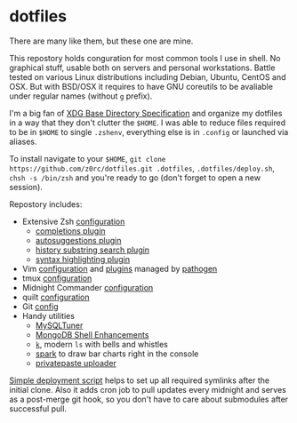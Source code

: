 # dotfiles
There are many like them, but these one are mine.

This repostory holds conguration for most common tools I use in shell. No graphical stuff, usable both on servers and personal workstations. Battle tested on various Linux distributions including Debian, Ubuntu, CentOS and OSX. But with BSD/OSX it requires to have GNU coreutils to be avaliable under regular names (without `g` prefix).

I'm a big fan of [XDG Base Directory Specification](http://standards.freedesktop.org/basedir-spec/basedir-spec-latest.html) and organize my dotfiles in a way that they don't clutter the `$HOME`. I was able to reduce files required to be in `$HOME` to single `.zshenv`, everything else is in `.config` or launched via aliases.

To install navigate to your `$HOME`, `git clone https://github.com/z0rc/dotfiles.git .dotfiles`, `.dotfiles/deploy.sh`, `chsh -s /bin/zsh` and you're ready to go (don't forget to open a new session).

Repostory includes:
* Extensive Zsh [configuration](zsh/.zshrc)
  * [completions plugin](https://github.com/zsh-users/zsh-completions)
  * [autosuggestions plugin](https://github.com/tarruda/zsh-autosuggestions)
  * [history substring search plugin](https://github.com/zsh-users/zsh-history-substring-search)
  * [syntax highlighting plugin](https://github.com/zsh-users/zsh-syntax-highlighting)
* Vim [configuration](vim/vimrc) and [plugins](vim/bundle) managed by [pathogen](https://github.com/tpope/vim-pathogen)
* tmux [configuration](tmux.conf)
* Midnight Commander [configuration](mc.ini)
* quilt [configuration](quiltrc)
* Git [config](gitconfig)
* Handy utilities
  * [MySQLTuner](https://github.com/major/MySQLTuner-perl)
  * [MongoDB Shell Enhancements](https://github.com/TylerBrock/mongo-hacker)
  * [`k`](https://github.com/rimraf/k), modern `ls` with bells and whistles
  * [spark](https://github.com/holman/spark) to draw bar charts right in the console
  * [privatepaste uploader](privatepaste.py)

[Simple deployment script](deploy.sh) helps to set up all required symlinks after the initial clone. Also it adds cron job to pull updates every midnight and serves as a post-merge git hook, so you don't have to care about submodules after successful pull.
